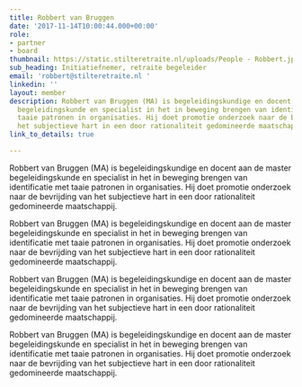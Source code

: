 ```yaml
---
title: Robbert van Bruggen
date: '2017-11-14T10:00:44.000+00:00'
role:
- partner
- board
thumbnail: https://static.stilteretraite.nl/uploads/People - Robbert.jpg
sub_heading: Initiatiefnemer, retraite begeleider
email: 'robbert@stilteretraite.nl '
linkedin: ''
layout: member
description: Robbert van Bruggen (MA) is begeleidingskundige en docent aan de master
  begeleidingskunde en specialist in het in beweging brengen van identificatie met
  taaie patronen in organisaties. Hij doet promotie onderzoek naar de bevrijding van
  het subjectieve hart in een door rationaliteit gedomineerde maatschappij.
link_to_details: true

---
```

Robbert van Bruggen (MA) is begeleidingskundige en docent aan de master begeleidingskunde en specialist in het in beweging brengen van identificatie met taaie patronen in organisaties. Hij doet promotie onderzoek naar de bevrijding van het subjectieve hart in een door rationaliteit gedomineerde maatschappij.

Robbert van Bruggen (MA) is begeleidingskundige en docent aan de master begeleidingskunde en specialist in het in beweging brengen van identificatie met taaie patronen in organisaties. Hij doet promotie onderzoek naar de bevrijding van het subjectieve hart in een door rationaliteit gedomineerde maatschappij.

Robbert van Bruggen (MA) is begeleidingskundige en docent aan de master begeleidingskunde en specialist in het in beweging brengen van identificatie met taaie patronen in organisaties. Hij doet promotie onderzoek naar de bevrijding van het subjectieve hart in een door rationaliteit gedomineerde maatschappij.

Robbert van Bruggen (MA) is begeleidingskundige en docent aan de master begeleidingskunde en specialist in het in beweging brengen van identificatie met taaie patronen in organisaties. Hij doet promotie onderzoek naar de bevrijding van het subjectieve hart in een door rationaliteit gedomineerde maatschappij.